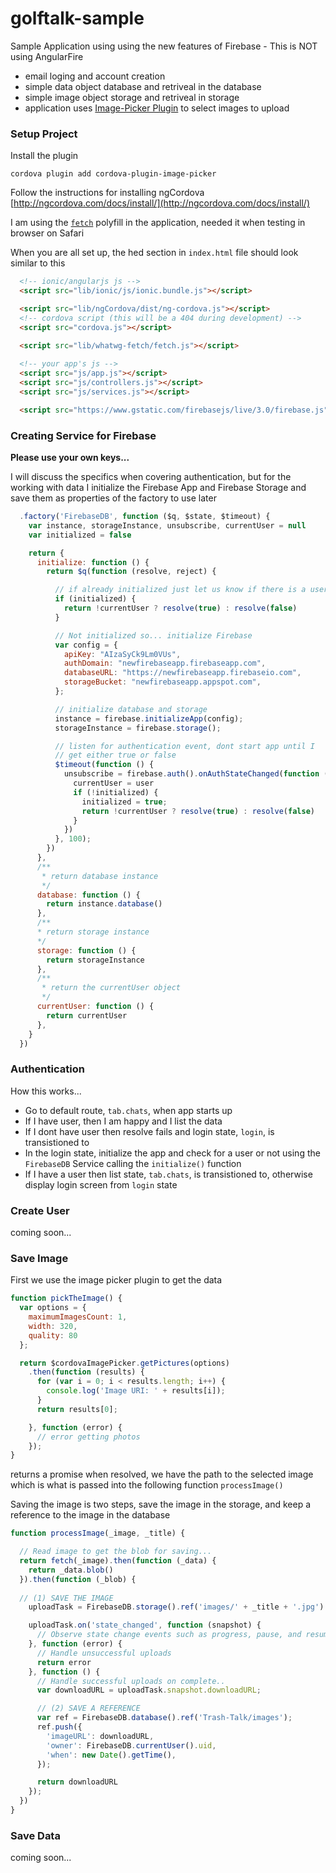 # golftalk-sample
Sample Application using using the new features of Firebase - This is NOT using AngularFire

- email loging and account creation
- simple data object database and retriveal in the database
- simple image object storage and retriveal in storage
- application uses [Image-Picker Plugin](http://bit.ly/25a3xfG) to select images to upload

### Setup Project

Install the plugin
```
cordova plugin add cordova-plugin-image-picker
```
Follow the instructions for installing ngCordova
[http://ngcordova.com/docs/install/](http://ngcordova.com/docs/install/)

I am using the [`fetch`](https://github.com/github/fetch) polyfill in the application, needed it when testing in browser on Safari

When you are all set up, the hed section in `index.html` file should look similar to this
```html
  <!-- ionic/angularjs js -->
  <script src="lib/ionic/js/ionic.bundle.js"></script>

  <script src="lib/ngCordova/dist/ng-cordova.js"></script>
  <!-- cordova script (this will be a 404 during development) -->
  <script src="cordova.js"></script>

  <script src="lib/whatwg-fetch/fetch.js"></script>
  
  <!-- your app's js -->
  <script src="js/app.js"></script>
  <script src="js/controllers.js"></script>
  <script src="js/services.js"></script>

  <script src="https://www.gstatic.com/firebasejs/live/3.0/firebase.js"></script>
```
### Creating Service for Firebase

**Please use your own keys...**

I will discuss the specifics when covering authentication, but for the working with data I initialize the Firebase App and Firebase Storage and save them as properties of the factory to use later

```Javascript
  .factory('FirebaseDB', function ($q, $state, $timeout) {
    var instance, storageInstance, unsubscribe, currentUser = null
    var initialized = false

    return {
      initialize: function () {
        return $q(function (resolve, reject) {

          // if already initialized just let us know if there is a user or not
          if (initialized) {
            return !currentUser ? resolve(true) : resolve(false)
          }

          // Not initialized so... initialize Firebase
          var config = {
            apiKey: "AIzaSyCk9Lm0VUs",
            authDomain: "newfirebaseapp.firebaseapp.com",
            databaseURL: "https://newfirebaseapp.firebaseio.com",
            storageBucket: "newfirebaseapp.appspot.com",
          };

          // initialize database and storage
          instance = firebase.initializeApp(config);
          storageInstance = firebase.storage();

          // listen for authentication event, dont start app until I 
          // get either true or false
          $timeout(function () {
            unsubscribe = firebase.auth().onAuthStateChanged(function (user) {
              currentUser = user
              if (!initialized) {
                initialized = true;
                return !currentUser ? resolve(true) : resolve(false)
              }
            })
          }, 100);
        })
      },
      /**
       * return database instance
       */
      database: function () {
        return instance.database()
      },
      /**
      * return storage instance
      */
      storage: function () {
        return storageInstance
      },
      /**
       * return the currentUser object
       */
      currentUser: function () {
        return currentUser
      },
    }
  })
  ```

### Authentication
  How this works...
  - Go to default route, `tab.chats`, when app starts up
  - If I have user, then I am happy and I list the data
  - If I dont have user then resolve fails and login state, `login`, is transistioned to
  - In the login state, initialize the app and check for a user or not using the `FirebaseDB` Service calling the `initialize()` function
  - If I have a user then list state, `tab.chats`, is transistioned to, otherwise display login screen from `login` state


### Create User
coming soon...

### Save Image

First we use the image picker plugin to get the data
```Javascript
function pickTheImage() {
  var options = {
    maximumImagesCount: 1,
    width: 320,
    quality: 80
  };

  return $cordovaImagePicker.getPictures(options)
    .then(function (results) {
      for (var i = 0; i < results.length; i++) {
        console.log('Image URI: ' + results[i]);
      }
      return results[0];

    }, function (error) {
      // error getting photos
    });
}
```
returns a promise when resolved, we have the path to the selected image which is what is passed into the following function `processImage()`

Saving the image is two steps, save the image in the storage, and keep a reference to  the image in the database
```Javascript
function processImage(_image, _title) {

  // Read image to get the blob for saving...
  return fetch(_image).then(function (_data) {
    return _data.blob()
  }).then(function (_blob) {
  
  // (1) SAVE THE IMAGE
    uploadTask = FirebaseDB.storage().ref('images/' + _title + '.jpg').put(_blob)

    uploadTask.on('state_changed', function (snapshot) {
      // Observe state change events such as progress, pause, and resume
    }, function (error) {
      // Handle unsuccessful uploads
      return error
    }, function () {
      // Handle successful uploads on complete..
      var downloadURL = uploadTask.snapshot.downloadURL;

      // (2) SAVE A REFERENCE
      var ref = FirebaseDB.database().ref('Trash-Talk/images');
      ref.push({
        'imageURL': downloadURL,
        'owner': FirebaseDB.currentUser().uid,
        'when': new Date().getTime(),
      });

      return downloadURL
    });
  })
}
```


### Save Data
coming soon...
